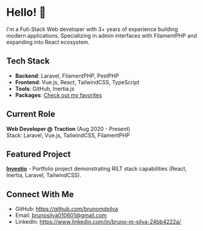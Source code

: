 # Hello! 👋

I'm a Full-Stack Web developer with 3+ years of experience building modern applications. Specializing in admin interfaces with FilamentPHP and expanding into React ecosystem.

## Tech Stack
- **Backend**: Laravel, FilamentPHP, PestPHP
- **Frontend**: Vue.js, React, TailwindCSS, TypeScript
- **Tools**: GitHub, Inertia.js
- **Packages**: [Check out my favorites](https://github.com/brunomdsilva?tab=stars)

## Current Role
**Web Developer @ Traction** (Aug 2020 - Present)  
Stack: Laravel, Vue.js, TailwindCSS, FilamentPHP

## Featured Project
**[Investio](https://github.com/brunomdsilva/investio)** - Portfolio project demonstrating RILT stack capabilities (React, Inertia, Laravel, TailwindCSS).

## Connect With Me
- GitHub: https://github.com/brunomdsilva
- Email: brunosilva010601@gmail.com
- LinkedIn: https://www.linkedin.com/in/bruno-m-silva-24bb4222a/
